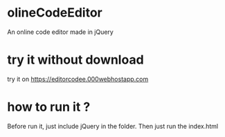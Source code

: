 # olineCodeEditor
An online code editor made in jQuery

# try it without download

try it on https://editorcodee.000webhostapp.com

# how to run it ?
Before run it, just include jQuery in the folder. Then just run the index.html
